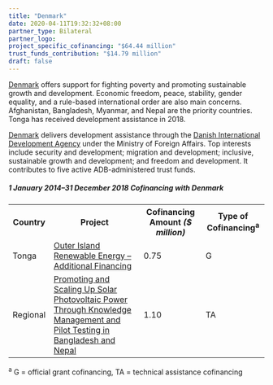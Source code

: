```yaml
---
title: "Denmark"
date: 2020-04-11T19:32:32+08:00
partner_type: Bilateral
partner_logo:
project_specific_cofinancing: "$64.44 million"
trust_funds_contribution: "$14.79 million"
draft: false
---
```


<a href="https://www.adb.org/publications/denmark-fact-sheet" target="_blank">Denmark</a> offers support for fighting poverty and promoting sustainable growth and development. Economic freedom, peace, stability, gender equality, and a rule-based international order are also main concerns. Afghanistan, Bangladesh, Myanmar, and Nepal are the priority countries. Tonga has received development assistance in 2018.

<a href="https://www.adb.org/publications/denmark-fact-sheet" target="_blank">Denmark</a> delivers development assistance through the <a href="http://um.dk/en/danida-en/" target="_blank">Danish International Development Agency</a> under the Ministry of Foreign Affairs. Top interests include security and development; migration and development; inclusive, sustainable growth and development; and freedom and development. It contributes to five active ADB-administered trust funds.

##### _1 January 2014–31 December 2018_ Cofinancing with Denmark

<table class="table table-striped table-bordered">
<tr>
    <th>Country</th>
    <th>Project</th>
    <th>Cofinancing Amount <em>($ million)</em></th>
    <th>Type of Cofinancing<sup>a</sup></th>
</tr>
<tr>
<td>Tonga</td>
<td><a
href="https://www.adb.org/projects/43452-022/main" target="_parent">Outer
Island Renewable Energy – Additional Financing</a></td>
<td>0.75</td>
<td>G</td>
</tr>
<tr>
<td>Regional</td>
<td><a
href="https://www.adb.org/projects/49103-001/main" target="_parent">Promoting
and Scaling Up Solar Photovoltaic Power Through Knowledge Management and
Pilot Testing in Bangladesh and Nepal</a></td>
<td>1.10 </td>
<td>TA</td>
</tr>

</table>

<p class="dr-footnote"><sup>a</sup> G = official grant cofinancing, TA = technical assistance cofinancing</p>
